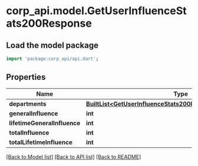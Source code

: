 # corp_api.model.GetUserInfluenceStats200Response

## Load the model package
```dart
import 'package:corp_api/api.dart';
```

## Properties
Name | Type | Description | Notes
------------ | ------------- | ------------- | -------------
**departments** | [**BuiltList&lt;GetUserInfluenceStats200ResponseDepartmentsInner&gt;**](GetUserInfluenceStats200ResponseDepartmentsInner.md) |  | [optional] 
**generalInfluence** | **int** |  | [optional] 
**lifetimeGeneralInfluence** | **int** |  | [optional] 
**totalInfluence** | **int** |  | [optional] 
**totalLifetimeInfluence** | **int** |  | [optional] 

[[Back to Model list]](../README.md#documentation-for-models) [[Back to API list]](../README.md#documentation-for-api-endpoints) [[Back to README]](../README.md)


